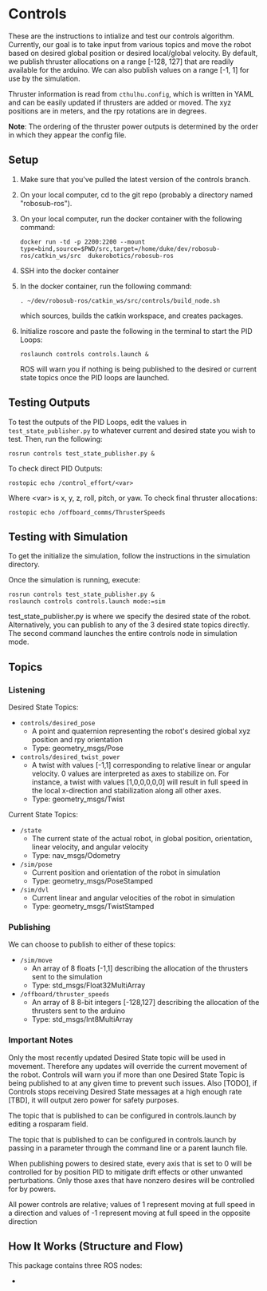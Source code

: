 # Controls


These are the instructions to intialize and test our controls algorithm. Currently, our goal is to take input from various topics and move the robot based on desired global position or desired local/global velocity. By default, we publish thruster allocations on a range [-128, 127] that are readily available for the arduino. We can also publish values on a range [-1, 1] for use by the simulation.

Thruster information is read from `cthulhu.config`, which is written in YAML and can be easily updated if thrusters are added or moved. The xyz positions are in meters, and the rpy rotations are in degrees.

**Note**: The ordering of the thruster power outputs is determined by the order in which they appear the config file.

## Setup

1. Make sure that you've pulled the latest version of the controls branch.
2. On your local computer, cd to the git repo (probably a directory named "robosub-ros").
3. On your local computer, run the docker container with the following command:

    ```docker run -td -p 2200:2200 --mount type=bind,source=$PWD/src,target=/home/duke/dev/robosub-ros/catkin_ws/src  dukerobotics/robosub-ros```

4. SSH into the docker container
5. In the docker container, run the following command:

    ```. ~/dev/robosub-ros/catkin_ws/src/controls/build_node.sh```

    which sources, builds the catkin workspace, and creates packages.
6. Initialize roscore and paste the following in the terminal to start the PID Loops:

    ```roslaunch controls controls.launch &```

    ROS will warn you if nothing is being published to the desired or current state topics once the PID loops are launched.

## Testing Outputs

To test the outputs of the PID Loops, edit the values in `test_state_publisher.py` to whatever current and desired state you wish to test. Then, run the following:

```
rosrun controls test_state_publisher.py &
```

To check direct PID Outputs:

```
rostopic echo /control_effort/<var>
```

Where &lt;var&gt; is x, y, z, roll, pitch, or yaw. To check final thruster allocations:

```
rostopic echo /offboard_comms/ThrusterSpeeds
```

## Testing with Simulation

To get the initialize the simulation, follow the instructions in the simulation directory.

Once the simulation is running, execute:

```
rosrun controls test_state_publisher.py &
roslaunch controls controls.launch mode:=sim
```

test_state_publisher.py is where we specify the desired state of the robot. Alternatively, you can publish to any of the 3 desired state topics directly. The second command launches the entire controls node in simulation mode.


## Topics

### Listening

Desired State Topics:

  - ```controls/desired_pose```
    + A point and quaternion representing the robot's desired global xyz position and rpy orientation
    + Type: geometry_msgs/Pose
  - ```controls/desired_twist_power```
    + A twist with values [-1,1] corresponding to relative linear or angular velocity. 0 values are interpreted as axes to stabilize on. For instance, a twist with values [1,0,0,0,0,0] will result in full speed in the local x-direction and stabilization along all other axes.
    + Type: geometry_msgs/Twist

Current State Topics:

  - ```/state``` 
    + The current state of the actual robot, in global position, orientation, linear velocity, and angular velocity
    + Type: nav_msgs/Odometry
  - ```/sim/pose```
    + Current position and orientation of the robot in simulation
    + Type: geometry_msgs/PoseStamped
  - ```/sim/dvl```
    + Current linear and angular velocities of the robot in simulation
    + Type: geometry_msgs/TwistStamped 


### Publishing

We can choose to publish to either of these topics:

  - ```/sim/move```
    + An array of 8 floats [-1,1] describing the allocation of the thrusters sent to the simulation
    + Type: std_msgs/Float32MultiArray
  - ```/offboard/thruster_speeds```
    + An array of 8 8-bit integers [-128,127] describing the allocation of the thrusters sent to the arduino
    + Type: std_msgs/Int8MultiArray

### Important Notes

Only the most recently updated Desired State topic will be used in movement. Therefore any updates will override the current movement of the robot. Controls will warn you if more than one Desired State Topic is being published to at any given time to prevent such issues. Also [TODO], if Controls stops receiving Desired State messages at a high enough rate [TBD], it will output zero power for safety purposes.

The topic that is published to can be configured in controls.launch by editing a rosparam field.

The topic that is published to can be configured in controls.launch by passing in a parameter through the command line or a parent launch file.

When publishing powers to desired state, every axis that is set to 0 will be controlled for by position PID  to mitigate drift effects or other unwanted perturbations. Only those axes that have nonzero desires will be controlled for by powers.

All power controls are relative; values of 1 represent moving at full speed in a direction and values of -1 represent moving at full speed in the opposite direction


## How It Works (Structure and Flow)

This package contains three ROS nodes:

* 